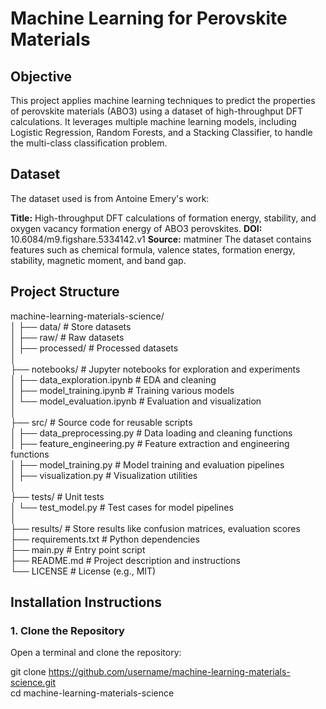 # Machine Learning for Perovskite Materials

## Objective
This project applies machine learning techniques to predict the properties of perovskite materials (ABO3) using a dataset of high-throughput DFT calculations. It leverages multiple machine learning models, including Logistic Regression, Random Forests, and a Stacking Classifier, to handle the multi-class classification problem.

## Dataset
The dataset used is from Antoine Emery's work:

**Title:** High-throughput DFT calculations of formation energy, stability, and oxygen vacancy formation energy of ABO3 perovskites.
**DOI:** 10.6084/m9.figshare.5334142.v1
**Source:** matminer
The dataset contains features such as chemical formula, valence states, formation energy, stability, magnetic moment, and band gap.

 ## Project Structure

 machine-learning-materials-science/    
│
├── data/                        # Store datasets    
│   ├── raw/                     # Raw datasets    
│   ├── processed/               # Processed datasets    
│             
├── notebooks/                   # Jupyter notebooks for exploration and experiments    
│   ├── data_exploration.ipynb   # EDA and cleaning    
│   ├── model_training.ipynb     # Training various models    
│   └── model_evaluation.ipynb   # Evaluation and visualization   
│           
├── src/                         # Source code for reusable scripts    
│   ├── data_preprocessing.py    # Data loading and cleaning functions    
│   ├── feature_engineering.py   # Feature extraction and engineering functions    
│   ├── model_training.py        # Model training and evaluation pipelines   
│   ├── visualization.py         # Visualization utilities    
│            
├── tests/                       # Unit tests   
│   └── test_model.py            # Test cases for model pipelines    
│            
├── results/                     # Store results like confusion matrices, evaluation scores    
├── requirements.txt             # Python dependencies   
├── main.py                      # Entry point script   
├── README.md                    # Project description and instructions   
└── LICENSE                      # License (e.g., MIT)     

## Installation Instructions

### 1. Clone the Repository
Open a terminal and clone the repository:

git clone https://github.com/username/machine-learning-materials-science.git    
cd machine-learning-materials-science    

